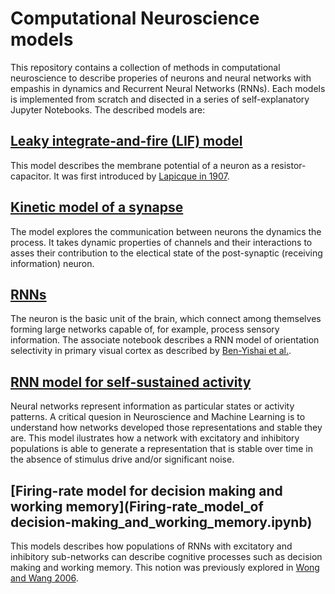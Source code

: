 # Computational Neuroscience models

This repository contains a collection of methods in computational neuroscience to describe properies of neurons and neural networks with empashis in dynamics and Recurrent Neural Networks (RNNs). Each models is implemented from scratch and disected in a series of self-explanatory Jupyter Notebooks. The described models are:

## [Leaky integrate-and-fire (LIF) model](LIFmodel.ipynb)
This model describes the membrane potential of a neuron as a resistor-capacitor. It was first introduced by [Lapicque in 1907](http://www.snv.jussieu.fr/brette/papers/Lap07.pdf).

## [Kinetic model of a synapse](Kinetic_synapse_model.ipynb)
The model explores the communication between neurons the dynamics the process. It takes dynamic properties of channels and their interactions to asses their contribution to the electical state of the post-synaptic (receiving information) neuron.

## [RNNs](RNN_model.ipynb)
The neuron is the basic unit of the brain, which connect among themselves forming large networks capable of, for example, process sensory information. The associate notebook describes a RNN model of orientation selectivity in primary visual cortex as described by [Ben-Yishai et al.](https://www.ncbi.nlm.nih.gov/pmc/articles/PMC42058/pdf/pnas01493-0220.pdf).

## [RNN model for self-sustained activity](Self-sustained_activity_network.ipynb)
Neural networks represent information as particular states or activity patterns. A critical quesion in Neuroscience and Machine Learning is to understand how networks developed those representations and stable they are. This model ilustrates how a network with excitatory and inhibitory populations is able to generate a representation that is stable over time in the absence of stimulus drive and/or significant noise.

## [Firing-rate model for decision making and working memory](Firing-rate_model_of decision-making_and_working_memory.ipynb)
This models describes how populations of RNNs with excitatory and inhibitory sub-networks can describe cognitive processes such as decision making and working memory. This notion was previously explored in [Wong and Wang 2006](https://www.jneurosci.org/content/26/4/1314).
